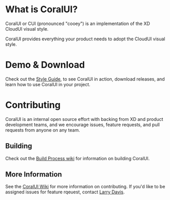 # What is CoralUI?
CoralUI or CUI (pronounced "cooey") is an implementation of the XD CloudUI visual style.

CoralUI provides everything your product needs to adopt the CloudUI visual style.

# Demo & Download
Check out the [Style Guide](https://git.corp.adobe.com/pages/Reef/CoralUI/), to see CoralUI in action, download releases, and learn how to use CoralUI in your project.


# Contributing
CoralUI is an internal open source effort with backing from XD and product development teams, and we encourage issues, feature requests, and pull requests from anyone on any team.

## Building

Check out the [Build Process wiki](https://git.corp.adobe.com/Reef/CoralUI/wiki/Build-Process-&-Technology) for information on building CoralUI.

## More Information
See the [CoralUI Wiki](https://git.corp.adobe.com/Reef/CoralUI/wiki) for more information on contributing. If you'd like to be assigned issues for feature rqeuest, contact [Larry Davis](mailto:lawdavis@adobe.com).
